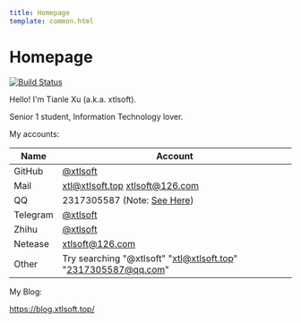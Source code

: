 ```yaml
title: Homepage
template: common.html
```

# Homepage

[![Build Status](https://travis-ci.com/xtlsoft/homepage.svg?token=XdzgD7q7ESxvMAHp9Ybj&branch=master)](https://travis-ci.com/xtlsoft/homepage)

Hello! I'm Tianle Xu (a.k.a. xtlsoft).

Senior 1 student, Information Technology lover.

My accounts:

| Name     | Account                                                                                                     |
| -------- | ----------------------------------------------------------------------------------------------------------- |
| GitHub   | [@xtlsoft](https://github.com/xtlsoft/)                                                                     |
| Mail     | xtl@xtlsoft.top xtlsoft@126.com                                                                             |
| QQ       | 2317305587 (Note: [See Here](https://blog.xtlsoft.top/read/announcement/tencent-id-being-banned-2020.html)) |
| Telegram | [@xtlsoft](https://t.me/xtlsoft)                                                                            |
| Zhihu    | [@xtlsoft](https://www.zhihu.com/people/xtlsoft/)                                                           |
| Netease  | xtlsoft@126.com                                                                                             |
| Other    | Try searching "@xtlsoft" "xtl@xtlsoft.top" "2317305587@qq.com"                                              |

My Blog:

<https://blog.xtlsoft.top/>
